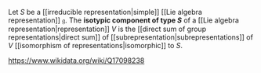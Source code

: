 Let $S$ be a [[irreducible representation|simple]] [[Lie algebra representation]] $\mathfrak g$. The **isotypic component of type $S$** of a [[Lie algebra representation|representation]] $V$ is the [[direct sum of group representations|direct sum]] of [[subrepresentation|subrepresentations]] of $V$ [[isomorphism of representations|isomorphic]] to $S$. 

https://www.wikidata.org/wiki/Q17098238